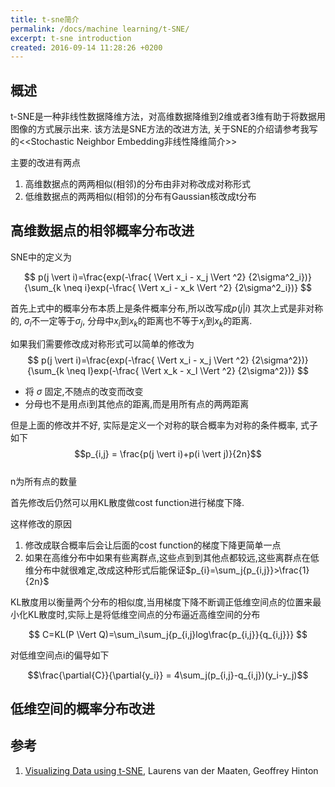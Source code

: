 ```yaml
---
title: t-sne简介
permalink: /docs/machine learning/t-SNE/
excerpt: t-sne introduction
created: 2016-09-14 11:28:26 +0200
---
```


## 概述
t-SNE是一种非线性数据降维方法，对高维数据降维到2维或者3维有助于将数据用图像的方式展示出来. 该方法是SNE方法的改进方法, 关于SNE的介绍请参考我写的<<Stochastic Neighbor Embedding非线性降维简介>>

主要的改进有两点

1. 高维数据点的两两相似(相邻)的分布由非对称改成对称形式
2. 低维数据点的两两相似(相邻)的分布有Gaussian核改成t分布

##  高维数据点的相邻概率分布改进

SNE中的定义为

$$ p(j \vert i)=\frac{exp(-\frac{ \Vert x_i - x_j \Vert ^2} {2\sigma^2_i})}{\sum_{k \neq i}exp(-\frac{ \Vert x_i - x_k \Vert ^2} {2\sigma^2_i})} $$

首先上式中的概率分布本质上是条件概率分布,所以改写成$p(j \vert i)$
其次上式是非对称的, $\sigma_i$不一定等于$\sigma_j$, 分母中$x_i$到$x_k$的距离也不等于$x_j$到$x_k$的距离.

如果我们需要修改成对称形式可以简单的修改为
$$ p(j \vert i)=\frac{exp(-\frac{ \Vert x_i - x_j \Vert ^2} {2\sigma^2})}{\sum_{k \neq l}exp(-\frac{ \Vert x_k - x_l \Vert ^2} {2\sigma^2})} $$

* 将 $\sigma$ 固定,不随点的改变而改变
* 分母也不是用点i到其他点的距离,而是用所有点的两两距离

但是上面的修改并不好, 实际是定义一个对称的联合概率为对称的条件概率, 式子如下
$$p_{i,j} = \frac{p(j \vert i)+p(i \vert j)}{2n}$$   
n为所有点的数量

首先修改后仍然可以用KL散度做cost function进行梯度下降.  

这样修改的原因
1. 修改成联合概率后会让后面的cost function的梯度下降更简单一点
2. 如果在高维分布中如果有些离群点,这些点到到其他点都较远,这些离群点在低维分布中就很难定,改成这种形式后能保证$p_{i}=\sum_j{p_{i,j}}>\frac{1}{2n}$

KL散度用以衡量两个分布的相似度,当用梯度下降不断调正低维空间点的位置来最小化KL散度时,实际上是将低维空间点的分布逼近高维空间的分布

$$ C=KL(P \Vert Q)=\sum_i\sum_j{p_{i,j}log\frac{p_{i,j}}{q_{i,j}}} $$

对低维空间点i的偏导如下

$$\frac{\partial{C}}{\partial{y_i}} = 4\sum_j(p_{i,j}-q_{i,j})(y_i-y_j)$$

##  低维空间的概率分布改进


## 参考
1. [Visualizing Data using t-SNE](http://www.cs.toronto.edu/~hinton/absps/tsne.pdf), Laurens van der Maaten, Geoffrey Hinton
